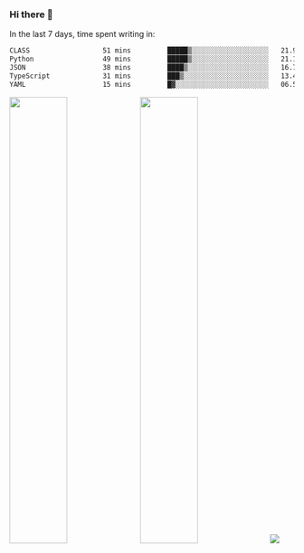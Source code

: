 ### Hi there 👋

In the last 7 days, time spent writing in:

<!--START_SECTION:waka-->

```txt
CLASS                  51 mins         █████▒░░░░░░░░░░░░░░░░░░░   21.97 %
Python                 49 mins         █████▒░░░░░░░░░░░░░░░░░░░   21.13 %
JSON                   38 mins         ████▒░░░░░░░░░░░░░░░░░░░░   16.72 %
TypeScript             31 mins         ███▒░░░░░░░░░░░░░░░░░░░░░   13.49 %
YAML                   15 mins         █▓░░░░░░░░░░░░░░░░░░░░░░░   06.56 %
```

<!--END_SECTION:waka-->

<img src="https://wakatime.com/share/@jimtje/5d0c92de-08f8-4a72-8f2f-6a9693d1e318.svg" width=45% height=45%> <img src="https://wakatime.com/share/@jimtje/501498ae-bda5-4da7-a89d-b40bcdd5556d.svg" width=45% height=45%>
![](https://hit.yhype.me/github/profile?user_id=43537315)

